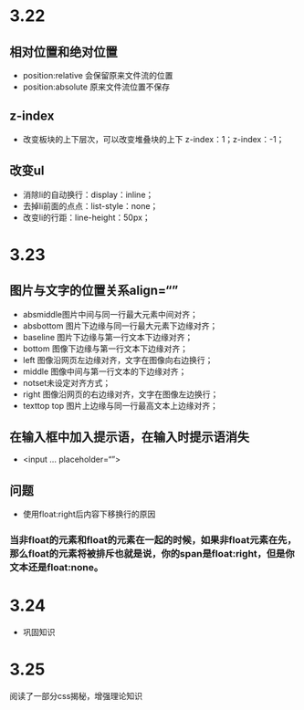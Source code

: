 # 3.22
## 相对位置和绝对位置
+ position:relative 会保留原来文件流的位置
+ position:absolute 原来文件流位置不保存
## z-index
+ 改变板块的上下层次，可以改变堆叠块的上下   z-index：1；z-index：-1；
## 改变ul
+ 消除li的自动换行：display：inline；
+ 去掉li前面的点点：list-style：none；
+ 改变li的行距：line-height：50px；
# 3.23
## 图片与文字的位置关系align=“”
+ absmiddle图片中间与同一行最大元素中间对齐；
+ absbottom  图片下边缘与同一行最大元素下边缘对齐；
+ baseline      图片下边缘与第一行文本下边缘对齐；
+ bottom         图像下边缘与第一行文本下边缘对齐；
+ left                图像沿网页左边缘对齐，文字在图像向右边换行；
+ middle         图像中间与第一行文本的下边缘对齐；
+ notset未设定对齐方式；
+ right             图像沿网页的右边缘对齐，文字在图像左边换行；
+ texttop  top         图片上边缘与同一行最高文本上边缘对齐；
## 在输入框中加入提示语，在输入时提示语消失
+ <input ...  placeholder=“”>
## 问题
+ 使用float:right后内容下移换行的原因
### 当非float的元素和float的元素在一起的时候，如果非float元素在先，那么float的元素将被排斥也就是说，你的span是float:right，但是你文本还是float:none。
# 3.24
+ 巩固知识
# 3.25
阅读了一部分css揭秘，增强理论知识